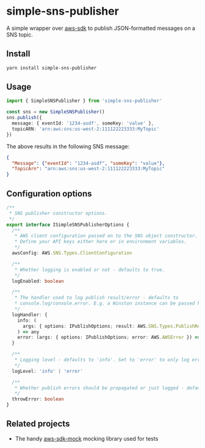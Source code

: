 # simple-sns-publisher

A simple wrapper over [aws-sdk]() to publish JSON-formatted messages on a SNS topic.

## Install

```bash
yarn install simple-sns-publisher
```

## Usage

```typescript
import { SimpleSNSPublisher } from 'simple-sns-publisher'

const sns = new SimpleSNSPublisher()
sns.publish({
  message: { eventId: '1234-asdf', someKey: 'value' },
  topicARN: 'arn:aws:sns:us-west-2:111122223333:MyTopic'
})
```

The above results in the following SNS message:

```json
{
  "Message": {"eventId": "1234-asdf", "someKey": "value"},
  "TopicArn": "arn:aws:sns:us-west-2:111122223333:MyTopic"
}
```

## Configuration options

```typescript
/**
 * SNS publisher constructor options.
 */
export interface ISimpleSNSPublisherOptions {
  /**
   * AWS client configuration passed on to the SNS object constructor.
   * Define your API keys either here or in environment variables.
   */
  awsConfig: AWS.SNS.Types.ClientConfiguration

  /**
   * Whether logging is enabled or not - defaults to true.
   */
  logEnabled: boolean

  /**
   * The handler used to log publish result/error - defaults to
   * console.log/console.error. E.g. a Winston instance can be passed here.
   */
  logHandler: {
    info: (
      args: { options: IPublishOptions; result: AWS.SNS.Types.PublishResponse }
    ) => any
    error: (args: { options: IPublishOptions; error: AWS.AWSError }) => any
  }

  /**
   * Logging level - defaults to 'info'. Set to 'error' to only log errors.
   */
  logLevel: 'info' | 'error'

  /**
   * Whether publish errors should be propagated or just logged - defaults to true.
   */
  throwError: boolean
}
```

## Related projects

- The handy [aws-sdk-mock](https://github.com/dwyl/aws-sdk-mock) mocking library used for tests
